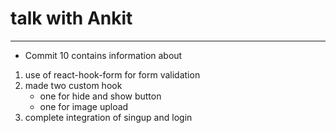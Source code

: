 # talk with Ankit

---

- Commit 10 contains information about

1. use of react-hook-form for form validation
2. made two custom hook
   - one for hide and show button
   - one for image upload
3. complete integration of singup and login
